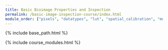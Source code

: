 ```yaml
---
title: Basic Bioimage Properties and Inspection
permalink: /basic-image-inspection-course/index.html
module_order: ["pixels", "datatypes", "lut", "spatial_calibration", "multichannel_images", "volume_slicing"]
---
```


{% include base_path.html %}

{% include course_modules.html %}
